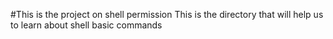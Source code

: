 #This is the project on shell permission
This is the directory that will help us to learn about shell basic commands

